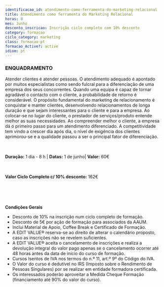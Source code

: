 ```yaml
---
identificacao_id: atendimento-como-ferramenta-do-marketing-relacional
title: Atendimento como ferramenta do Marketing Relacional
horas: 8
mes: Junho
desconto_inscricao: Inscrição ciclo completo com 10% desconto
category: formacao
ciclo_category: marketing
class: formacao-pt
formacao_Active?: active
idiom: pt
---
```



### **ENQUADRAMENTO**
Atender clientes é atender pessoas. O atendimento adequado é apontado por muitos especialistas como sendo fulcral para a diferenciação de uma empresa dos seus concorrentes. Quando uma equipa é capaz de tornar agradável o contacto com o cliente, a probabilidade de retorno é considerável. O propósito fundamental do marketing de relacionamento é conquistar e manter clientes, desenvolvendo relacionamentos de longa duração e que sejam interessantes para o cliente e para a empresa. Ao colocar-se no lugar do cliente, o prestador de serviços/produto entende melhor as suas necessidades. Ao compreender melhor o cliente, a empresa dá o primeiro passo para um atendimento diferenciado. A competitividade tem vindo a crescer dia após dia, o nível de exigência dos clientes aprimorou-se e a qualidade passou a ser o principal fator de diferenciação.<br><br><br>

**Duração:** 1 dia - 8 h | **Datas:** 1 de junho| **Valor:** 60€<br><br><br>

 

**Valor Ciclo Completo c/ 10% desconto:** 162€<br><br><br><br><br>

**Condições Gerais**

+ Desconto de 10% na inscrição num ciclo completo de formação.
+ Desconto de 5€ por ação de formação para associados da AAUM.
+ Inclui Material de Apoio, Coffee Break e Certificado de Formação.
+ A EDIT VALUE® reserva-se ao direito de alterar o calendário proposto, caso as inscrições não se revelem suficientes.
+ A EDIT VALUE® aceita o cancelamento de inscrições e realiza a devolução integral do valor pago apenas se o cancelamento ocorrer até 48 horas antes da data de início do curso de formação.
+ Cursos Isentos de IVA nos termos do n.º 11, art.º 9º do Código do IVA.
+ O Valor do curso é dedutível no IRS (Imposto sobre o Rendimento de Pessoas Singulares) por se realizar em entidade formadora certificada.
+ Os interessados poderão aproveitar a Medida Cheque Formação (financiamento até 90% do valor do curso).
